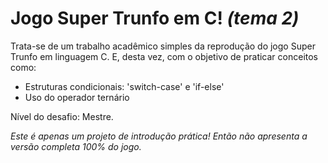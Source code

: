 # Jogo Super Trunfo em C! _(tema 2)_

Trata-se de um trabalho acadêmico simples da reprodução do jogo Super Trunfo em linguagem C. E, desta vez, com o objetivo de praticar conceitos como:

 - Estruturas condicionais: 'switch-case' e 'if-else'
 - Uso do operador ternário

Nível do desafio: Mestre.

_Este é apenas um projeto de introdução prática! Então não apresenta a versão completa 100% do jogo._
